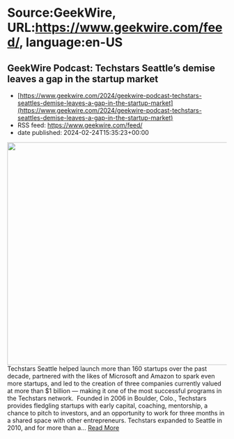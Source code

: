 # Source:GeekWire, URL:https://www.geekwire.com/feed/, language:en-US

## GeekWire Podcast: Techstars Seattle’s demise leaves a gap in the startup market
 - [https://www.geekwire.com/2024/geekwire-podcast-techstars-seattles-demise-leaves-a-gap-in-the-startup-market](https://www.geekwire.com/2024/geekwire-podcast-techstars-seattles-demise-leaves-a-gap-in-the-startup-market)
 - RSS feed: https://www.geekwire.com/feed/
 - date published: 2024-02-24T15:35:23+00:00

<img alt="" class="webfeedsFeaturedVisual wp-post-image" height="512" src="https://cdn.geekwire.com/wp-content/uploads/2021/11/FDg_6-3XMAAbWtA.jpeg" width="1024" /><br />Techstars Seattle helped launch more than 160 startups over the past decade, partnered with the likes of Microsoft and Amazon to spark even more startups, and led to the creation of three companies currently valued at more than $1 billion — making it one of the most successful programs in the Techstars network.  Founded in 2006 in Boulder, Colo., Techstars provides fledgling startups with early capital, coaching, mentorship, a chance to pitch to investors, and an opportunity to work for three months in a shared space with other entrepreneurs. Techstars expanded to Seattle in 2010, and for more than a&#8230; <a href="https://www.geekwire.com/2024/geekwire-podcast-techstars-seattles-demise-leaves-a-gap-in-the-startup-market/">Read More</a>

